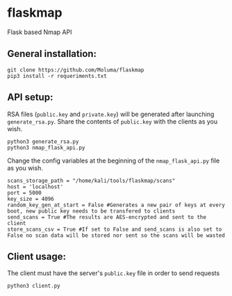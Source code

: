# flaskmap
Flask based Nmap API

## General installation:
``` shell
git clone https://github.com/Moluma/flaskmap
pip3 install -r requeriments.txt
```
## API setup:
RSA files (`public.key` and `private.key`) will be generated after launching `generate_rsa.py`. Share the contents of `public.key` with the clients as you wish.
``` shell
python3 generate_rsa.py
python3 nmap_flask_api.py
```
Change the config variables at the beginning of the `nmap_flask_api.py` file as you wish.
``` shell
scans_storage_path = "/home/kali/tools/flaskmap/scans"
host = 'localhost'
port = 5000
key_size = 4096
random_key_gen_at_start = False #Generates a new pair of keys at every boot, new public key needs to be transfered to clients
send_scans = True #The results are AES-encrypted and sent to the client
store_scans_csv = True #If set to False and send_scans is also set to False no scan data will be stored nor sent so the scans will be wasted
```
## Client usage: 
The client must have the server's `public.key` file in order to send requests
``` shell
python3 client.py
```
